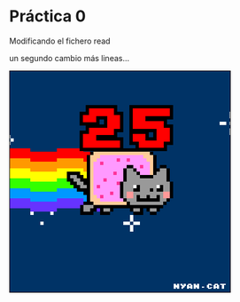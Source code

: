  # Práctica 0

Modificando el fichero read

un segundo cambio
más lineas...




![](Ejercicio2-img1.gif)